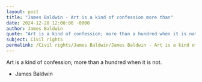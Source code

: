 ```yaml
---
layout: post
title: "James Baldwin - Art is a kind of confession more than"
date: 2024-12-28 12:00:00 -0000
author: James Baldwin
quote: "Art is a kind of confession; more than a hundred when it is not."
subject: Civil rights
permalink: /Civil rights/James Baldwin/James Baldwin - Art is a kind of confession more than
---
```


Art is a kind of confession; more than a hundred when it is not.

- James Baldwin
